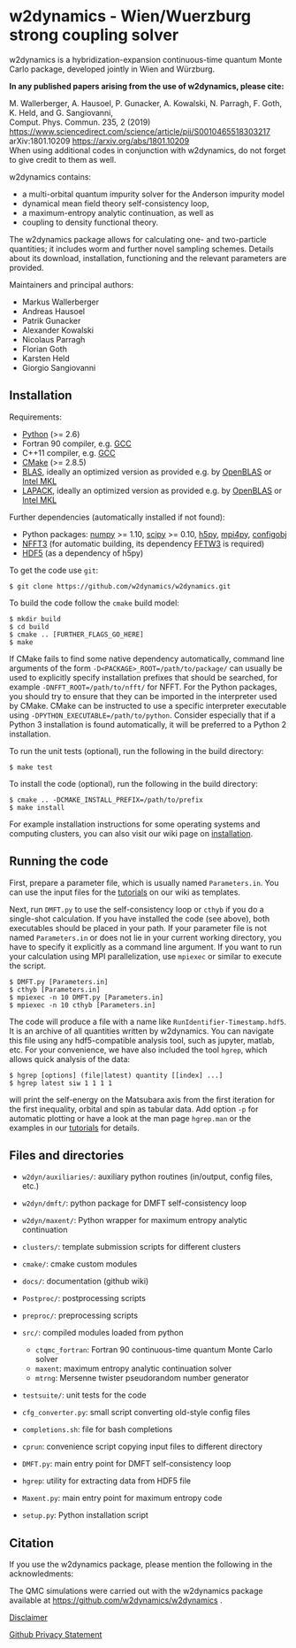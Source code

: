 w2dynamics - Wien/Wuerzburg strong coupling solver
==================================================
w2dynamics is a hybridization-expansion continuous-time quantum Monte Carlo
package, developed jointly in Wien and Würzburg. 

**In any published papers arising from the use of w2dynamics, please cite:**

   M. Wallerberger, A. Hausoel, P. Gunacker, A. Kowalski, N. Parragh, F. Goth, K. Held, and G. Sangiovanni,  
   Comput. Phys. Commun. 235, 2 (2019)  
   <https://www.sciencedirect.com/science/article/pii/S0010465518303217>  
   arXiv:1801.10209 <https://arxiv.org/abs/1801.10209>  
   When using additional codes in  conjunction with w2dynamics, do not forget to give credit to them as well.  

w2dynamics contains:

 - a multi-orbital quantum impurity solver for the Anderson impurity model
 - dynamical mean field theory self-consistency loop,
 - a maximum-entropy analytic continuation, as well as
 - coupling to density functional theory.

The w2dynamics package allows for calculating one- and two-particle quantities;
it includes worm and further novel sampling schemes. Details about its download,
installation, functioning and the relevant parameters are provided.

Maintainers and principal authors:

  - Markus Wallerberger
  - Andreas Hausoel
  - Patrik Gunacker
  - Alexander Kowalski
  - Nicolaus Parragh
  - Florian Goth
  - Karsten Held
  - Giorgio Sangiovanni


Installation
------------

Requirements:

  - [Python](https://www.python.org/) (>= 2.6)
  - Fortran 90 compiler, e.g. [GCC](https://gcc.gnu.org/)
  - C++11 compiler, e.g. [GCC](https://gcc.gnu.org/)
  - [CMake](https://cmake.org/) (>= 2.8.5)
  - [BLAS](https://www.netlib.org/blas/), ideally an optimized version as provided e.g. by [OpenBLAS](https://www.openblas.net/) or [Intel MKL](https://software.intel.com/mkl)
  - [LAPACK](https://www.netlib.org/lapack/), ideally an optimized version as provided e.g. by [OpenBLAS](https://www.openblas.net/) or [Intel MKL](https://software.intel.com/mkl)

Further dependencies (automatically installed if not found):

  - Python packages: [numpy](https://pypi.org/project/numpy/) >= 1.10, [scipy](https://pypi.org/project/scipy/) >= 0.10, [h5py](https://pypi.org/project/h5py/), [mpi4py](https://pypi.org/project/mpi4py/), [configobj](https://pypi.org/project/configobj/)
  - [NFFT3](https://www-user.tu-chemnitz.de/~potts/nfft/) (for automatic building, its dependency [FFTW3](http://www.fftw.org/) is required)
  - [HDF5](https://www.hdfgroup.org/solutions/hdf5) (as a dependency of h5py)

To get the code use `git`:

    $ git clone https://github.com/w2dynamics/w2dynamics.git

To build the code follow the `cmake` build model:

    $ mkdir build
    $ cd build
    $ cmake .. [FURTHER_FLAGS_GO_HERE]
    $ make

If CMake fails to find some native dependency automatically, command
line arguments of the form `-D<PACKAGE>_ROOT=/path/to/package/` can
usually be used to explicitly specify installation prefixes that
should be searched, for example `-DNFFT_ROOT=/path/to/nfft/` for
NFFT. For the Python packages, you should try to ensure that they can
be imported in the interpreter used by CMake. CMake can be instructed
to use a specific interpreter executable using
`-DPYTHON_EXECUTABLE=/path/to/python`. Consider especially that if a
Python 3 installation is found automatically, it will be preferred to
a Python 2 installation.

To run the unit tests (optional), run the following in the build directory:

    $ make test

To install the code (optional), run the following in the build directory:

    $ cmake .. -DCMAKE_INSTALL_PREFIX=/path/to/prefix
    $ make install

For example installation instructions for some operating systems and
computing clusters, you can also visit our wiki page on
[installation](https://github.com/w2dynamics/W2Dynamics/wiki/Installation).


Running the code
----------------

First, prepare a parameter file, which is usually named
`Parameters.in`. You can use the input files for the
[tutorials](https://github.com/w2dynamics/w2dynamics/wiki/Tutorials)
on our wiki as templates.

Next, run `DMFT.py` to use the self-consistency loop or `cthyb` if you
do a single-shot calculation. If you have installed the code (see
above), both executables should be placed in your path. If your
parameter file is not named `Parameters.in` or does not lie in your
current working directory, you have to specify it explicitly as a
command line argument. If you want to run your calculation using MPI
parallelization, use `mpiexec` or similar to execute the script.

    $ DMFT.py [Parameters.in]
    $ cthyb [Parameters.in]
    $ mpiexec -n 10 DMFT.py [Parameters.in]
    $ mpiexec -n 10 cthyb [Parameters.in]

The code will produce a file with a name like `RunIdentifier-Timestamp.hdf5`.
It is an archive of all quantities written by w2dynamics.  You can navigate this
file using any hdf5-compatible analysis tool, such as jupyter, matlab, etc.
For your convenience, we have also included the tool `hgrep`, which allows
quick analysis of the data:

    $ hgrep [options] (file|latest) quantity [[index] ...]
    $ hgrep latest siw 1 1 1 1

will print the self-energy on the Matsubara axis from the first
iteration for the first inequality, orbital and spin as tabular
data. Add option `-p` for automatic plotting or have a look at the man
page `hgrep.man` or the examples in our
[tutorials](https://github.com/w2dynamics/w2dynamics/wiki/Tutorials)
for details.


Files and directories
---------------------

  - `w2dyn/auxiliaries/`: auxiliary python routines (in/output, config files, etc.)
  - `w2dyn/dmft/`: python package for DMFT self-consistency loop
  - `w2dyn/maxent/`: Python wrapper for maximum entropy analytic continuation
  - `clusters/`: template submission scripts for different clusters
  - `cmake/`: cmake custom modules
  - `docs/`: documentation (github wiki)
  - `Postproc/`: postprocessing scripts
  - `preproc/`: preprocessing scripts
  - `src/`: compiled modules loaded from python
    - `ctqmc_fortran`: Fortran 90 continuous-time quantum Monte Carlo solver
    - `maxent`: maximum entropy analytic continuation solver
    - `mtrng`: Mersenne twister pseudorandom number generator
  - `testsuite/`: unit tests for the code

  - `cfg_converter.py`: small script converting old-style config files
  - `completions.sh`: file for bash completions
  - `cprun`: convenience script copying input files to different directory
  - `DMFT.py`: main entry point for DMFT self-consistency loop
  - `hgrep`: utility for extracting data from HDF5 file
  - `Maxent.py`: main entry point for maximum entropy code
  - `setup.py`: Python installation script

Citation
--------
If you use the w2dynamics package, please mention the following in the acknowledments:

The QMC simulations were carried out with the w2dynamics package available at https://github.com/w2dynamics/w2dynamics .


[Disclaimer](https://www.uni-wuerzburg.de/sonstiges/impressum/)

[Github Privacy Statement](https://help.github.com/articles/github-privacy-statement/)
